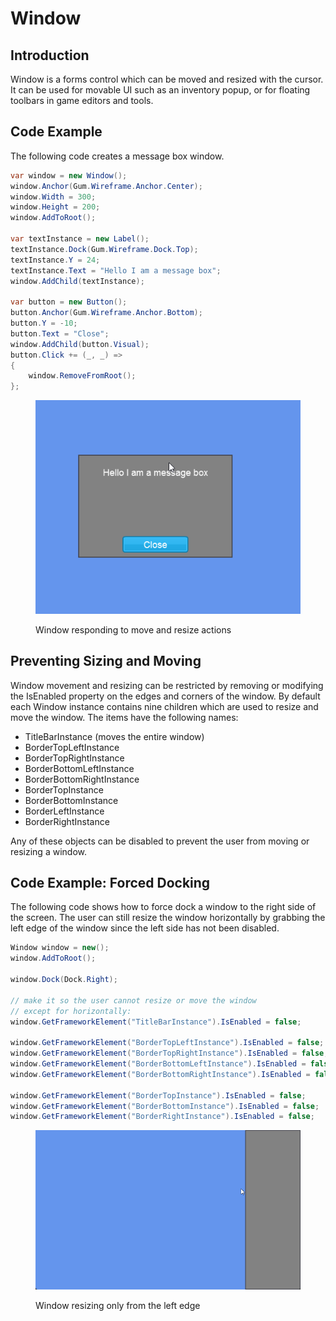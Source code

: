 # Window

## Introduction

Window is a forms control which can be moved and resized with the cursor. It can be used for movable UI such as an inventory popup, or for floating toolbars in game editors and tools.

## Code Example

The following code creates a message box window.

```csharp
var window = new Window();
window.Anchor(Gum.Wireframe.Anchor.Center);
window.Width = 300;
window.Height = 200;
window.AddToRoot();

var textInstance = new Label();
textInstance.Dock(Gum.Wireframe.Dock.Top);
textInstance.Y = 24;
textInstance.Text = "Hello I am a message box";
window.AddChild(textInstance);

var button = new Button();
button.Anchor(Gum.Wireframe.Anchor.Bottom);
button.Y = -10;
button.Text = "Close";
window.AddChild(button.Visual);
button.Click += (_, _) =>
{
    window.RemoveFromRoot();
};

```

<figure><img src="../../../../.gitbook/assets/03_07 10 38.gif" alt=""><figcaption><p>Window responding to move and resize actions</p></figcaption></figure>

## Preventing Sizing and Moving

Window movement and resizing can be restricted by removing or modifying the IsEnabled property on the edges and corners of the window. By default each Window instance contains nine children which are used to resize and move the window. The items have the following names:

* TitleBarInstance (moves the entire window)
* BorderTopLeftInstance
* BorderTopRightInstance
* BorderBottomLeftInstance
* BorderBottomRightInstance
* BorderTopInstance
* BorderBottomInstance
* BorderLeftInstance
* BorderRightInstance

Any of these objects can be disabled to prevent the user from moving or resizing a window.

## Code Example: Forced Docking

The following code shows how to force dock a window to the right side of the screen. The user can still resize the window horizontally by grabbing the left edge of the window since the left side has not been disabled.

```csharp
Window window = new();
window.AddToRoot();

window.Dock(Dock.Right);

// make it so the user cannot resize or move the window
// except for horizontally:
window.GetFrameworkElement("TitleBarInstance").IsEnabled = false;

window.GetFrameworkElement("BorderTopLeftInstance").IsEnabled = false;
window.GetFrameworkElement("BorderTopRightInstance").IsEnabled = false;
window.GetFrameworkElement("BorderBottomLeftInstance").IsEnabled = false;
window.GetFrameworkElement("BorderBottomRightInstance").IsEnabled = false;

window.GetFrameworkElement("BorderTopInstance").IsEnabled = false;
window.GetFrameworkElement("BorderBottomInstance").IsEnabled = false;
window.GetFrameworkElement("BorderRightInstance").IsEnabled = false;
```

<figure><img src="../../../../.gitbook/assets/07_14 38 01.gif" alt=""><figcaption><p>Window resizing only from the left edge</p></figcaption></figure>
